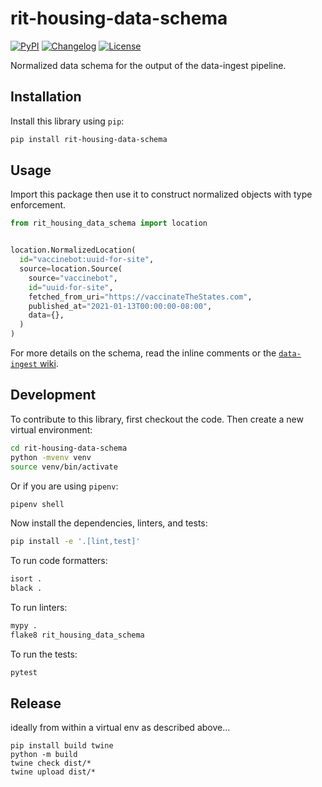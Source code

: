 # rit-housing-data-schema

[![PyPI](https://img.shields.io/pypi/v/rit-housing-data-schema.svg)](https://pypi.org/project/rit-housing-data-schema/)
[![Changelog](https://img.shields.io/github/v/release/CampusPulse/event-data-schema?include_prereleases&label=changelog)](https://github.com/CampusPulse/event-data-schema/releases)
[![License](https://img.shields.io/badge/license-MIT-blue.svg)](https://github.com/CampusPulse/event-data-schema/blob/main/LICENSE)

Normalized data schema for the output of the data-ingest pipeline.

## Installation

Install this library using `pip`:

```sh
pip install rit-housing-data-schema
```

## Usage

Import this package then use it to construct normalized objects with type
enforcement.

```python
from rit_housing_data_schema import location


location.NormalizedLocation(
  id="vaccinebot:uuid-for-site",
  source=location.Source(
    source="vaccinebot",
    id="uuid-for-site",
    fetched_from_uri="https://vaccinateTheStates.com",
    published_at="2021-01-13T00:00:00-08:00",
    data={},
  )
)
```

For more details on the schema, read the inline comments or the
[`data-ingest` wiki](https://github.com/rit-hc-website/data-ingest/wiki/Normalized-Location-Schema).

## Development

To contribute to this library, first checkout the code. Then create a new
virtual environment:

```sh
cd rit-housing-data-schema
python -mvenv venv
source venv/bin/activate
```

Or if you are using `pipenv`:

```sh
pipenv shell
```

Now install the dependencies, linters, and tests:

```sh
pip install -e '.[lint,test]'
```

To run code formatters:

```sh
isort .
black .
```

To run linters:

```sh
mypy .
flake8 rit_housing_data_schema
```

To run the tests:

```sh
pytest
```

## Release

ideally from within a virtual env as described above...
```
pip install build twine
python -m build
twine check dist/*
twine upload dist/*
```
